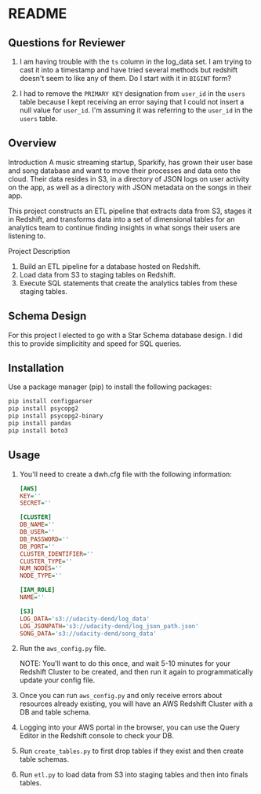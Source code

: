 # README

## Questions for Reviewer

1. I am having trouble with the `ts` column in the log_data set. I am trying to cast it into a timestamp and have tried several methods but redshift doesn't seem to like any of them. Do I start with it in `BIGINT` form?

2. I had to remove the `PRIMARY KEY` designation from `user_id` in the `users` table because I kept receiving an error saying that I could not insert a null value for `user_id`. I'm assuming it was referring to the `user_id` in the `users` table.

## Overview

Introduction
A music streaming startup, Sparkify, has grown their user base and song database and want to move their processes and data onto the cloud. Their data resides in S3, in a directory of JSON logs on user activity on the app, as well as a directory with JSON metadata on the songs in their app.

This project constructs an ETL pipeline that extracts data from S3, stages it in Redshift, and transforms data into a set of dimensional tables for an analytics team to continue finding insights in what songs their users are listening to.

Project Description

1. Build an ETL pipeline for a database hosted on Redshift.
2. Load data from S3 to staging tables on Redshift.
3. Execute SQL statements that create the analytics tables from these staging tables.

## Schema Design

For this project I elected to go with a Star Schema database design. I did this to provide simplicitity and speed for SQL queries.

## Installation

Use a package manager (pip) to install the following packages:

```bash
pip install configparser
pip install psycopg2
pip install psycopg2-binary
pip install pandas
pip install boto3
```

## Usage

1. You'll need to create a dwh.cfg file with the following information:

    ```ini
    [AWS]
    KEY=''
    SECRET=''

    [CLUSTER]
    DB_NAME=''
    DB_USER=''
    DB_PASSWORD=''
    DB_PORT=''
    CLUSTER_IDENTIFIER=''
    CLUSTER_TYPE=''
    NUM_NODES=''
    NODE_TYPE=''

    [IAM_ROLE]
    NAME=''

    [S3]
    LOG_DATA='s3://udacity-dend/log_data'
    LOG_JSONPATH='s3://udacity-dend/log_json_path.json'
    SONG_DATA='s3://udacity-dend/song_data'
    ```

2. Run the `aws_config.py` file.

    NOTE: You'll want to do this once, and wait 5-10 minutes for your Redshift Cluster to be created, and then run it again to programmatically update your config file.

3. Once you can run `aws_config.py` and only receive errors about resources already existing, you will have an AWS Redshift Cluster with a DB and table schema.

4. Logging into your AWS portal in the browser, you can use the Query Editor in the Redshift console to check your DB.

5. Run `create_tables.py` to first drop tables if they exist and then create table schemas.

6. Run `etl.py` to load data from S3 into staging tables and then into finals tables.
